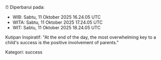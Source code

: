 ⏰ Diperbarui pada:
- WIB: Sabtu, 11 Oktober 2025 16.24.05 UTC
- WITA: Sabtu, 11 Oktober 2025 17.24.05 UTC
- WIT: Sabtu, 11 Oktober 2025 18.24.05 UTC

Kutipan Inspiratif:
"At the end of the day, the most overwhelming key to a child's success is the positive involvement of parents."


Kategori: success

